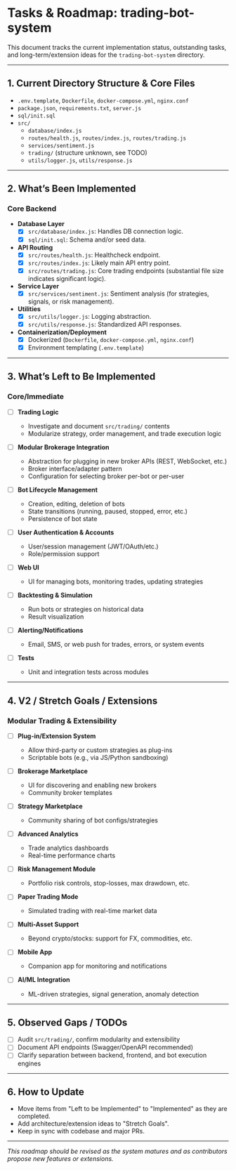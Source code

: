 # Tasks & Roadmap: trading-bot-system

This document tracks the current implementation status, outstanding tasks, and long-term/extension ideas for the `trading-bot-system` directory.

---

## 1. Current Directory Structure & Core Files

- `.env.template`, `Dockerfile`, `docker-compose.yml`, `nginx.conf`
- `package.json`, `requirements.txt`, `server.js`
- `sql/init.sql`
- `src/`
  - `database/index.js`
  - `routes/health.js`, `routes/index.js`, `routes/trading.js`
  - `services/sentiment.js`
  - `trading/` (structure unknown, see TODO)
  - `utils/logger.js`, `utils/response.js`

---

## 2. What’s Been Implemented

### Core Backend

- **Database Layer**
  - [x] `src/database/index.js`: Handles DB connection logic.
  - [x] `sql/init.sql`: Schema and/or seed data.

- **API Routing**
  - [x] `src/routes/health.js`: Healthcheck endpoint.
  - [x] `src/routes/index.js`: Likely main API entry point.
  - [x] `src/routes/trading.js`: Core trading endpoints (substantial file size indicates significant logic).

- **Service Layer**
  - [x] `src/services/sentiment.js`: Sentiment analysis (for strategies, signals, or risk management).

- **Utilities**
  - [x] `src/utils/logger.js`: Logging abstraction.
  - [x] `src/utils/response.js`: Standardized API responses.

- **Containerization/Deployment**
  - [x] Dockerized (`Dockerfile`, `docker-compose.yml`, `nginx.conf`)
  - [x] Environment templating (`.env.template`)

---

## 3. What’s Left to Be Implemented

### Core/Immediate

- [ ] **Trading Logic**  
  - Investigate and document `src/trading/` contents
  - Modularize strategy, order management, and trade execution logic

- [ ] **Modular Brokerage Integration**
  - Abstraction for plugging in new broker APIs (REST, WebSocket, etc.)
  - Broker interface/adapter pattern
  - Configuration for selecting broker per-bot or per-user

- [ ] **Bot Lifecycle Management**
  - Creation, editing, deletion of bots
  - State transitions (running, paused, stopped, error, etc.)
  - Persistence of bot state

- [ ] **User Authentication & Accounts**
  - User/session management (JWT/OAuth/etc.)
  - Role/permission support

- [ ] **Web UI**
  - UI for managing bots, monitoring trades, updating strategies

- [ ] **Backtesting & Simulation**
  - Run bots or strategies on historical data
  - Result visualization

- [ ] **Alerting/Notifications**
  - Email, SMS, or web push for trades, errors, or system events

- [ ] **Tests**
  - Unit and integration tests across modules

---

## 4. V2 / Stretch Goals / Extensions

### Modular Trading & Extensibility

- [ ] **Plug-in/Extension System**
  - Allow third-party or custom strategies as plug-ins
  - Scriptable bots (e.g., via JS/Python sandboxing)

- [ ] **Brokerage Marketplace**
  - UI for discovering and enabling new brokers
  - Community broker templates

- [ ] **Strategy Marketplace**
  - Community sharing of bot configs/strategies

- [ ] **Advanced Analytics**
  - Trade analytics dashboards
  - Real-time performance charts

- [ ] **Risk Management Module**
  - Portfolio risk controls, stop-losses, max drawdown, etc.

- [ ] **Paper Trading Mode**
  - Simulated trading with real-time market data

- [ ] **Multi-Asset Support**
  - Beyond crypto/stocks: support for FX, commodities, etc.

- [ ] **Mobile App**
  - Companion app for monitoring and notifications

- [ ] **AI/ML Integration**
  - ML-driven strategies, signal generation, anomaly detection

---

## 5. Observed Gaps / TODOs

- [ ] Audit `src/trading/`, confirm modularity and extensibility
- [ ] Document API endpoints (Swagger/OpenAPI recommended)
- [ ] Clarify separation between backend, frontend, and bot execution engines

---

## 6. How to Update

- Move items from "Left to be Implemented" to "Implemented" as they are completed.
- Add architecture/extension ideas to "Stretch Goals".
- Keep in sync with codebase and major PRs.

---

*This roadmap should be revised as the system matures and as contributors propose new features or extensions.*